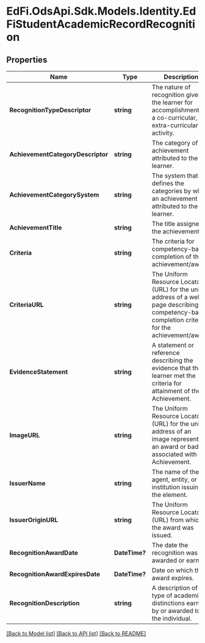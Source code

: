 # EdFi.OdsApi.Sdk.Models.Identity.EdFiStudentAcademicRecordRecognition
## Properties

Name | Type | Description | Notes
------------ | ------------- | ------------- | -------------
**RecognitionTypeDescriptor** | **string** | The nature of recognition given to the learner for accomplishments in a co-curricular, or extra-curricular activity. | 
**AchievementCategoryDescriptor** | **string** | The category of achievement attributed to the learner. | [optional] 
**AchievementCategorySystem** | **string** | The system that defines the categories by which an achievement is attributed to the learner. | [optional] 
**AchievementTitle** | **string** | The title assigned to the achievement. | [optional] 
**Criteria** | **string** | The criteria for competency-based completion of the achievement/award. | [optional] 
**CriteriaURL** | **string** | The Uniform Resource Locator (URL) for the unique address of a web page describing the competency-based completion criteria for the achievement/award. | [optional] 
**EvidenceStatement** | **string** | A statement or reference describing the evidence that the learner met the criteria for attainment of the Achievement. | [optional] 
**ImageURL** | **string** | The Uniform Resource Locator (URL) for the unique address of an image representing an award or badge associated with the Achievement. | [optional] 
**IssuerName** | **string** | The name of the agent, entity, or institution issuing the element. | [optional] 
**IssuerOriginURL** | **string** | The Uniform Resource Locator (URL) from which the award was issued. | [optional] 
**RecognitionAwardDate** | **DateTime?** | The date the recognition was awarded or earned. | [optional] 
**RecognitionAwardExpiresDate** | **DateTime?** | Date on which the award expires. | [optional] 
**RecognitionDescription** | **string** | A description of the type of academic distinctions earned by or awarded to the individual. | [optional] 

[[Back to Model list]](../README.md#documentation-for-models) [[Back to API list]](../README.md#documentation-for-api-endpoints) [[Back to README]](../README.md)

